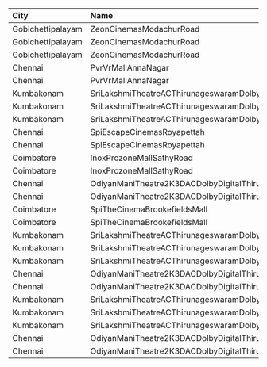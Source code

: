 | City              | Name                                                  |  Time | Type        | Price | Capacity | Booked |
| :---------------- | :---------------------------------------------------- | ----: | :---------- | ----: | -------: | -----: |
| Gobichettipalayam | ZeonCinemasModachurRoad                               | 10:30 | Platinum    |  150₹ |       12 |      5 |
| Gobichettipalayam | ZeonCinemasModachurRoad                               | 10:30 | Gold        |  110₹ |      106 |     49 |
| Gobichettipalayam | ZeonCinemasModachurRoad                               | 10:30 | Silver      |   80₹ |       14 |      7 |
| Chennai           | PvrVrMallAnnaNagar                                    | 11:00 | Classic     |   60₹ |        5 |      4 |
| Chennai           | PvrVrMallAnnaNagar                                    | 11:00 | Prime       |  191₹ |       51 |     15 |
| Kumbakonam        | SriLakshmiTheatreACThirunageswaramDolby4WayUfoDigital | 11:00 | Balcony     |  100₹ |       34 |     17 |
| Kumbakonam        | SriLakshmiTheatreACThirunageswaramDolby4WayUfoDigital | 11:00 | FirstClass  |   80₹ |      212 |    106 |
| Kumbakonam        | SriLakshmiTheatreACThirunageswaramDolby4WayUfoDigital | 11:00 | SecondClass |   80₹ |       44 |     22 |
| Chennai           | SpiEscapeCinemasRoyapettah                            | 11:25 | Elite       |  191₹ |       50 |     10 |
| Chennai           | SpiEscapeCinemasRoyapettah                            | 11:25 | Budget      |   60₹ |        5 |      5 |
| Coimbatore        | InoxProzoneMallSathyRoad                              | 11:30 | Club        |  153₹ |       63 |      0 |
| Coimbatore        | InoxProzoneMallSathyRoad                              | 11:30 | Executive   |   60₹ |        8 |      0 |
| Chennai           | OdiyanManiTheatre2K3DACDolbyDigitalThiruvottiyur      | 11:30 | Balcony     |  120₹ |      202 |    101 |
| Chennai           | OdiyanManiTheatre2K3DACDolbyDigitalThiruvottiyur      | 11:30 | FirstClass  |  100₹ |      504 |    251 |
| Coimbatore        | SpiTheCinemaBrookefieldsMall                          | 11:45 | Elite       |  191₹ |       87 |     10 |
| Coimbatore        | SpiTheCinemaBrookefieldsMall                          | 11:45 | Budget      |   60₹ |       10 |      2 |
| Kumbakonam        | SriLakshmiTheatreACThirunageswaramDolby4WayUfoDigital | 14:00 | Balcony     |  100₹ |       34 |     17 |
| Kumbakonam        | SriLakshmiTheatreACThirunageswaramDolby4WayUfoDigital | 14:00 | FirstClass  |   80₹ |      212 |    106 |
| Kumbakonam        | SriLakshmiTheatreACThirunageswaramDolby4WayUfoDigital | 14:00 | SecondClass |   80₹ |       44 |     22 |
| Chennai           | OdiyanManiTheatre2K3DACDolbyDigitalThiruvottiyur      | 14:30 | Balcony     |  120₹ |      202 |    101 |
| Chennai           | OdiyanManiTheatre2K3DACDolbyDigitalThiruvottiyur      | 14:30 | FirstClass  |  100₹ |      504 |    251 |
| Kumbakonam        | SriLakshmiTheatreACThirunageswaramDolby4WayUfoDigital | 18:00 | Balcony     |  100₹ |       34 |     17 |
| Kumbakonam        | SriLakshmiTheatreACThirunageswaramDolby4WayUfoDigital | 18:00 | FirstClass  |   80₹ |      212 |    106 |
| Kumbakonam        | SriLakshmiTheatreACThirunageswaramDolby4WayUfoDigital | 18:00 | SecondClass |   80₹ |       44 |     22 |
| Chennai           | OdiyanManiTheatre2K3DACDolbyDigitalThiruvottiyur      | 18:30 | Balcony     |  120₹ |      202 |    101 |
| Chennai           | OdiyanManiTheatre2K3DACDolbyDigitalThiruvottiyur      | 18:30 | FirstClass  |  100₹ |      504 |    251 |